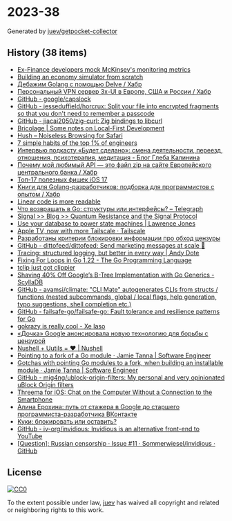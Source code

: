 # 2023-38

Generated by [juev/getpocket-collector](https://github.com/juev/getpocket-collector)

## History (38 items)

- [Ex-Finance developers mock McKinsey's monitoring metrics](https://www.efinancialcareers.com/news/2023/09/mckinsey-how-to-measure-software-developer-productivity)
- [Building an economy simulator from scratch](https://thomassimon.dev/ps/4)
- [Дебажим Golang с помощью Delve / Хабр](https://habr.com/ru/companies/slurm/articles/761016/)
- [Персональный VPN сервер 3x-UI в Европе, США и России / Хабр](https://habr.com/ru/companies/hostkey/articles/758462/)
- [GitHub - google/capslock](https://github.com/google/capslock)
- [GitHub - jesseduffield/horcrux: Split your file into encrypted fragments so that you don't need to remember a passcode](https://github.com/jesseduffield/horcrux)
- [GitHub - jiacai2050/zig-curl: Zig bindings to libcurl](https://github.com/jiacai2050/zig-curl)
- [Bricolage | Some notes on Local-First Development](https://bricolage.io/some-notes-on-local-first-development/)
- [Hush – Noiseless Browsing for Safari](https://oblador.github.io/hush/)
- [7 simple habits of the top 1% of engineers](https://engineercodex.substack.com/p/7-simple-habits-of-the-top-1-of-engineers)
- [Интервью подкасту «Будет сделано»: смена деятельности, переезд, отношения, психотерапия, медитация - Блог Глеба Калинина](https://glebkalinin.ru/will-be-done-podcast/)
- [Почему мой любимый API — это файл zip на сайте Европейского центрального банка / Хабр](https://habr.com/ru/articles/761466/)
- [Топ-17 полезных фишек iOS 17](https://kod.ru/top-17-poleznyh-fishek-ios-17)
- [Книги для Golang-разработчиков: подборка для программистов с опытом / Хабр](https://habr.com/ru/companies/ru_mts/articles/761752/)
- [Linear code is more readable](https://blog.separateconcerns.com/2023-09-11-linear-code.html)
- [Что возвращать в Go: структуры или интерфейсы? – Telegraph](https://telegra.ph/CHto-vozvrashchat-v-Go-struktury-ili-interfejsy-09-19)
- [Signal >> Blog >> Quantum Resistance and the Signal Protocol](https://signal.org/blog/pqxdh/)
- [Use your database to power state machines | Lawrence Jones](https://blog.lawrencejones.dev/state-machines/index.html)
- [Apple TV, now with more Tailscale · Tailscale](https://tailscale.com/blog/apple-tv/)
- [Разработаны критерии блокировки информации про обход цензуры](https://roskomsvoboda.org/post/kriteriyi-obxoda-blockirovok/)
- [GitHub - dittofeed/dittofeed: Send marketing messages at scale 📮](https://github.com/dittofeed/dittofeed)
- [Tracing: structured logging, but better in every way | Andy Dote](https://andydote.co.uk/2023/09/19/tracing-is-better/)
- [Fixing For Loops in Go 1.22 - The Go Programming Language](https://go.dev/blog/loopvar-preview)
- [tclip just got clippier](https://tailscale.dev/blog/tclip-updates-092023)
- [Shaving 40% Off Google’s B-Tree Implementation with Go Generics - ScyllaDB](https://www.scylladb.com/2022/04/27/shaving-40-off-googles-b-tree-implementation-with-go-generics/)
- [GitHub - avamsi/climate: "CLI Mate" autogenerates CLIs from structs / functions (nested subcommands, global / local flags, help generation, typo suggestions, shell completion etc.)](https://github.com/avamsi/climate)
- [GitHub - failsafe-go/failsafe-go: Fault tolerance and resilience patterns for Go](https://github.com/failsafe-go/failsafe-go)
- [gokrazy is really cool - Xe Iaso](https://xeiaso.net/blog/gokrazy)
- [«Дочка» Google анонсировала новую технологию для борьбы с цензурой](https://pro-vpn.biz/news/tech/dochka_google_anonsirovala_novuyu_tekhnologiyu_dlya_borby_s_tsenzuroy)
- [Nushell + Uutils = ❤️ | Nushell](https://www.nushell.sh/blog/2023-09-05-why-uu.html)
- [Pointing to a fork of a Go module · Jamie Tanna | Software Engineer](https://www.jvt.me/posts/2022/07/07/go-mod-fork/)
- [Gotchas with pointing Go modules to a fork, when building an installable module · Jamie Tanna | Software Engineer](https://www.jvt.me/posts/2023/09/20/go-mod-fork-gotcha/)
- [GitHub - mig4ng/ublock-origin-filters: My personal and very opinionated uBlock Origin filters](https://github.com/mig4ng/ublock-origin-filters)
- [Threema for iOS: Chat on the Computer Without a Connection to the Smartphone](https://threema.ch/en/blog/posts/ios-new-desktop-md)
- [Алина Ерохина: путь от стажера в Google до старшего программиста-разработчика ВКонтакте](https://kod.ru/intierviu-s-alinoi-ierokhinoi-put-ot-stazhiera-v-google-do)
- [Куки: блокировать или оставить?](https://adguard.info/ru/blog/block-cookies.html)
- [GitHub - iv-org/invidious: Invidious is an alternative front-end to YouTube](https://github.com/iv-org/invidious)
- [[Question]: Russian censorship · Issue #11 · Sommerwiesel/invidious · GitHub](https://github.com/Sommerwiesel/invidious/issues/11)

## License

[![CC0](https://mirrors.creativecommons.org/presskit/buttons/88x31/svg/cc-zero.svg)](https://creativecommons.org/publicdomain/zero/1.0/)

To the extent possible under law, [juev](https://github.com/juev) has waived all copyright and related or neighboring rights to this work.
